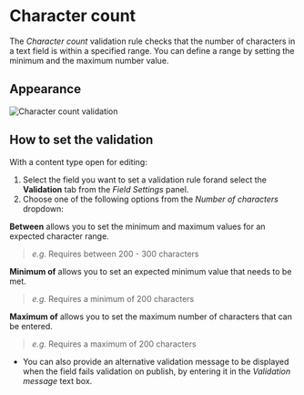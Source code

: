 # Character count
The *Character count* validation rule checks that the number of characters in a text field is within a specified range. You can define a range by setting the minimum and the maximum number value.

## Appearance
![Character count validation](/images/validation-numberofcharacters.png)

## How to set the validation
With a content type open for editing:

1. Select the field you want to set a validation rule forand select the **Validation** tab from the *Field Settings* panel.
2. Choose one of the following options from the *Number of characters* dropdown:

**Between** allows you to set the minimum and maximum values for an expected character range.

> *e.g.* Requires between 200 - 300 characters

**Minimum of** allows you to set an expected minimum value that needs to be met.

> *e.g.* Requires a minimum of 200 characters

**Maximum of** allows you to set the maximum number of characters that can be entered.

> *e.g.* Requires a maximum of 200 characters

- You can also provide an alternative validation message to be displayed when the field fails validation on publish, by entering it in the *Validation message* text box.
